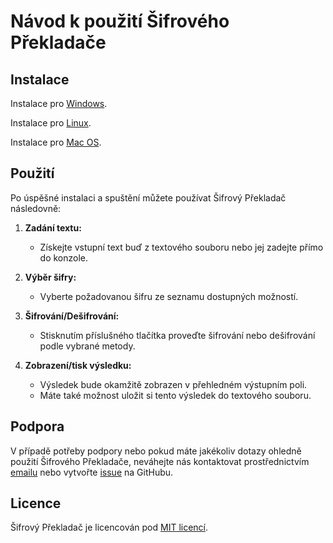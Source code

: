 # Návod k použití Šifrového Překladače

## Instalace

Instalace pro [Windows](Instalace\WINDOWS.md).

Instalace pro [Linux](Instalace\LINUX.md).

Instalace pro [Mac OS](Instalace\MACOS.md).

## Použití

Po úspěšné instalaci a spuštění můžete používat Šifrový Překladač následovně:

1. **Zadání textu:**
   - Získejte vstupní text buď z textového souboru nebo jej zadejte přímo do konzole.

2. **Výběr šifry:**
   - Vyberte požadovanou šifru ze seznamu dostupných možností.

3. **Šifrování/Dešifrování:**
   - Stisknutím příslušného tlačítka proveďte šifrování nebo dešifrování podle vybrané metody.

4. **Zobrazení/tisk výsledku:**
   - Výsledek bude okamžitě zobrazen v přehledném výstupním poli.
   - Máte také možnost uložit si tento výsledek do textového souboru.

## Podpora

V případě potřeby podpory nebo pokud máte jakékoliv dotazy ohledně použití Šifrového Překladače, neváhejte nás kontaktovat prostřednictvím [emailu](mailto:milos@ltpaprsek.cz) nebo vytvořte [issue](https://github.com/captain-milous/SifrovyPrekladac/issues) na GitHubu.

## Licence

Šifrový Překladač je licencován pod [MIT licencí](LICENSE).